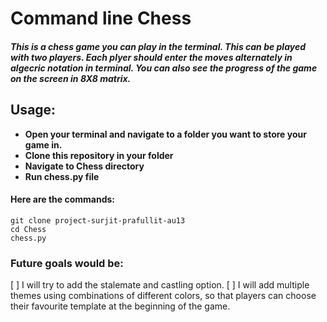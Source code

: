 # Command line Chess
##### This is a chess game you can play in the terminal. This can be played with two players. Each plyer should enter the moves alternately in algecric notation in terminal. You can also see the progress of the game on the screen in 8X8 matrix.
## Usage:
* **Open your terminal and navigate to a folder you want to store your game in.**
* **Clone this repository in your folder**
* **Navigate to Chess directory**
* **Run chess.py file**
#### Here are the commands:
~~~
git clone project-surjit-prafullit-au13
cd Chess
chess.py
~~~
### Future goals would be:
 [ ] I will try to add the stalemate and castling option.
 [ ] I will add multiple themes using combinations of different colors, so that players can choose their favourite template at the beginning of the game. 

